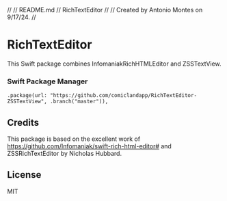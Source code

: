//
//  README.md
//  RichTextEditor
//
//  Created by Antonio Montes on 9/17/24.
//

# RichTextEditor

This Swift package combines InfomaniakRichHTMLEditor and ZSSTextView.

### Swift Package Manager

```
.package(url: "https://github.com/comiclandapp/RichTextEditor-ZSSTextView", .branch("master")),
```

## Credits

This package is based on the excellent work of https://github.com/Infomaniak/swift-rich-html-editor# and ZSSRichTextEditor by Nicholas Hubbard.

## License

MIT
